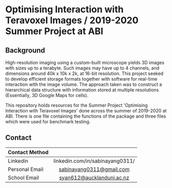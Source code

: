 # Optimising Interaction with Teravoxel Images / 2019-2020 Summer Project at ABI

## Background
High-resolution imaging using a custom-built microscope yields 3D images with sizes up to a terabyte.  Such images may have up to 4 channels, and dimensions around 40k x 10k x 2k, at 16-bit resolution.  This project seeked to develop efficient storage formats together with software for real-time interaction with the image volume. The approach taken was to construct a hierarchical data structure with information stored at multiple resolutions (Essentially, 3D Google Maps for cells).

This repository holds resources for the Summer Project 'Optimising Interaction with Teravoxel Images' done across the summer of 2019-2020 at ABI. There is one file containing the functions of the package and three files which were used for benchmark testing.

## Contact
| Contact Method    |                                 |
| ----------------- |:-------------------------------:|
| Linkedin          | linkedin.com/in/sabinayang0311/ |
| Personal Email    | sabinayang0311@gmail.com        |
| School Email      | syan612@aucklanduni.ac.nz       |
